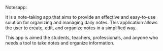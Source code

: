 Notesapp:

It is a note-taking app that aims to provide an effective and easy-to-use solution for organizing and managing daily notes. 
This application allows the user to create, edit, and organize notes in a simplified way.

This app is aimed the students, teachers, professionals, and anyone who needs a tool to take notes and organize information.

